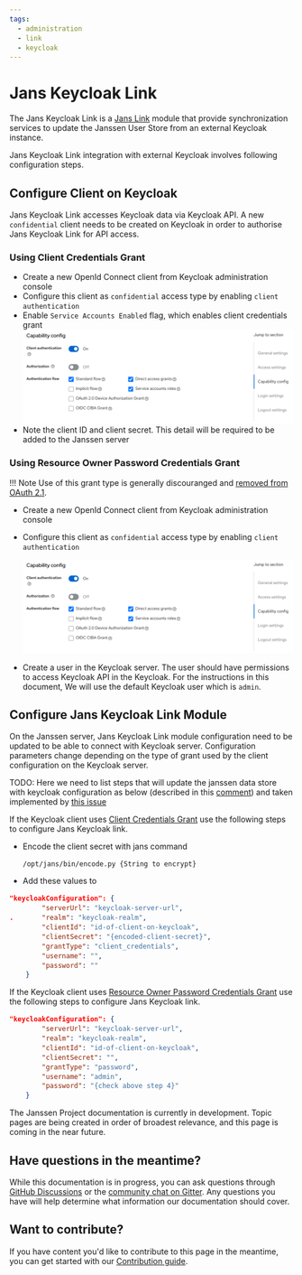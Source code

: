 ```yaml
---
tags:
  - administration
  - link
  - keycloak
---
```


# Jans Keycloak Link

The Jans Keycloak Link is a [Jans Link](README.md) module that provide 
synchronization services to update the Janssen User Store from an external 
Keycloak instance.

Jans Keycloak Link integration with external Keycloak involves following 
configuration steps. 

## Configure Client on Keycloak

Jans Keycloak Link accesses Keycloak data via Keycloak API. A new `confidential`
client needs to be created on Keycloak in order to authorise Jans Keycloak Link
for API access.

### Using Client Credentials Grant

- Create a new OpenId Connect client from Keycloak administration console
- Configure this client as `confidential` access type by enabling `client 
  authentication`
- Enable `Service Accounts Enabled` flag, which enables client credentials grant
  ![](../../assets/jans-kc-link-client-2.png)
- Note the client ID and client secret. This detail will be required to be added
  to the Janssen server

### Using Resource Owner Password Credentials Grant

!!! Note
      Use of this grant type is generally discouranged and [removed from OAuth
      2.1](https://datatracker.ietf.org/doc/html/draft-ietf-oauth-v2-1-07#name-differences-from-oauth-20).


- Create a new OpenId Connect client from Keycloak administration console
- Configure this client as `confidential` access type by enabling `client
  authentication`

  ![](../../assets/jans-kc-link-client-2.png)
- Create a user in the Keycloak server. The user should have permissions to 
  access Keycloak API in the Keycloak. For the instructions in this document,
  We will use the default Keycloak user which is `admin`.    

## Configure Jans Keycloak Link Module 

On the Janssen server, Jans Keycloak Link module configuration need to be
updated to be able to connect with Keycloak server. Configuration parameters
change depending on the type of grant used by the client configuration on
the Keycloak server. 

TODO: Here we need to list steps that will update the janssen data store with
keycloak configuration as below (described in this [comment](https://github.com/JanssenProject/jans/issues/6280#issuecomment-1765091635))
and taken implemented by [this issue](https://github.com/JanssenProject/jans/issues/7667)

If the Keycloak client uses [Client Credentials Grant](#using-client-credentials-grant)
use the following steps to configure Jans Keycloak link.

- Encode the client secret with jans command 
  ```shell
  /opt/jans/bin/encode.py {String to encrypt}
  ```
- Add these values to 
```json
"keycloakConfiguration": {
		"serverUrl": "keycloak-server-url",
. 		"realm": "keycloak-realm",
 		"clientId": "id-of-client-on-keycloak",
 		"clientSecret": "{encoded-client-secret}",
 		"grantType": "client_credentials",
 		"username": "",
 		"password": ""
 	}
```

If the Keycloak client uses [Resource Owner Password Credentials Grant](#using-resource-owner-password-credentials-grant)
use the following steps to configure Jans Keycloak link.

```json
"keycloakConfiguration": {
 		"serverUrl": "keycloak-server-url",
 		"realm": "keycloak-realm",
 		"clientId": "id-of-client-on-keycloak",
 		"clientSecret": "",
 		"grantType": "password",
 		"username": "admin",
 		"password": "{check above step 4}"
 	}
```

The Janssen Project documentation is currently in development. Topic pages are being created in order of broadest relevance, and this page is coming in the near future.

## Have questions in the meantime?

While this documentation is in progress, you can ask questions through [GitHub Discussions](https://github.com/JanssenProject/jans/discussions) or the [community chat on Gitter](https://gitter.im/JanssenProject/Lobby). Any questions you have will help determine what information our documentation should cover.

## Want to contribute?

If you have content you'd like to contribute to this page in the meantime, you can get started with our [Contribution guide](https://docs.jans.io/head/CONTRIBUTING/).